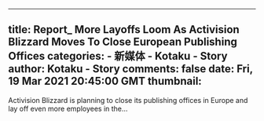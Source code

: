 
---
title: Report_ More Layoffs Loom As Activision Blizzard Moves To Close European Publishing Offices
categories: 
    - 新媒体
    - Kotaku - Story
author: Kotaku - Story
comments: false
date: Fri, 19 Mar 2021 20:45:00 GMT
thumbnail: 
---

<div>   
Activision Blizzard is planning to close its publishing offices in Europe and lay off even more employees in the…  
</div>
            